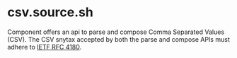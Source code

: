 # csv.source.sh
Component offers an api to parse and compose Comma Separated Values (CSV).  The CSV snytax accepted by both the parse and compose APIs must adhere to [IETF RFC 4180](https://www.ietf.org/rfc/rfc4180.txt).
